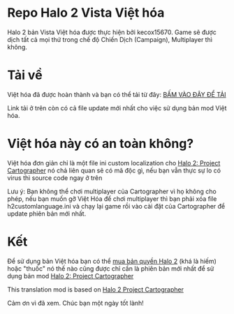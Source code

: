 # Repo Halo 2 Vista Việt hóa
Halo 2 bản Vista Việt hóa được thực hiện bởi kecox15670. Game sẽ được dịch tất cả mọi thứ trong chế độ Chiến Dịch (Campaign), Multiplayer thì không.

# Tải về
Việt hóa đã được hoàn thành và bạn có thể tải từ đây: [BẤM VÀO ĐÂY ĐỂ TẢI](https://kecox42069.github.io/kecoxviethoa/downloads/index.html)

Link tải ở trên còn có cả file update mới nhất cho việc sử dụng bản mod Việt hóa.

# Việt hóa này có an toàn không?
Việt hóa đơn giản chỉ là một file ini custom localization cho [Halo 2: Project Cartographer](https://www.halo2.online/home/) nó chả liên quan sẽ có mã độc gì, nếu bạn vẫn thực sự lo có virus thì source code ngay ở trên

Lưu ý: Bạn không thể chơi multiplayer của Cartographer vì họ không cho phép, nếu bạn muốn gỡ Việt Hóa để chơi multiplayer thì bạn phải xóa file h2customlanguage.ini và chạy lại game rồi vào cài đặt của Cartographer để update phiên bản mới nhất.

# Kết
Để sử dụng bản Việt hóa bạn có thể [mua bản quyền Halo 2](http://goo.gl/oyQBc) (khá là hiếm) hoặc "thuốc" nó thế nào cũng được chỉ cần là phiên bản mới nhất để sử dụng bản mod [Halo 2: Project Cartographer](https://www.halo2.online/home/)

This translation mod is based on [Halo 2 Project Cartographer](https://www.halo2.online/home/)

Cảm ơn vì đã xem. Chúc bạn một ngày tốt lành!

